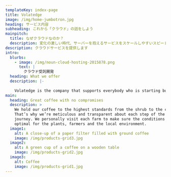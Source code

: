 ```yaml
---
templateKey: index-page
title: Volatedge
image: /img/home-jumbotron.jpg
heading: サービス内容
subheading: これから「クラウド」の話をしよう
mainpitch:
  title: なぜクラウドなのか？
  description: 変化の激しい時代、サーバーを抱えるサービスをスケールしやすいスピード感がある管理しやすさ導入しやすさ安心安定
description: クラウドサービスを提供します
intro:
  blurbs:
    - image: /img/noun-cloud-hosting-2015878.png
      text: |
        クラウド受託開発
  heading: What we offer
  description: |-
    
    Volatedge is the company that supports everybody who is starting business.
main:
  heading: Great coffee with no compromises
  description: >
    We hold our coffee to the highest standards from the shrub to the cup.
    That’s why we’re meticulous and transparent about each step of the coffee’s
    journey. We personally visit each farm to make sure the conditions are
    optimal for the plants, farmers and the local environment.
  image1:
    alt: A close-up of a paper filter filled with ground coffee
    image: /img/products-grid3.jpg
  image2:
    alt: A green cup of a coffee on a wooden table
    image: /img/products-grid2.jpg
  image3:
    alt: Coffee
    image: /img/products-grid1.jpg
---
```


